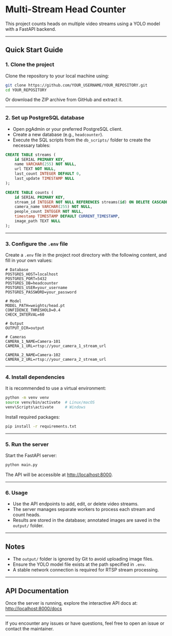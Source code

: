 # Multi-Stream Head Counter

This project counts heads on multiple video streams using a YOLO model with a FastAPI backend.

---

## Quick Start Guide

### 1. Clone the project

Clone the repository to your local machine using:

```bash
git clone https://github.com/YOUR_USERNAME/YOUR_REPOSITORY.git
cd YOUR_REPOSITORY
````

Or download the ZIP archive from GitHub and extract it.

---

### 2. Set up PostgreSQL database

* Open pgAdmin or your preferred PostgreSQL client.
* Create a new database (e.g., `headcounter`).
* Execute the SQL scripts from the `db_scripts/` folder to create the necessary tables:

```sql
CREATE TABLE streams (
    id SERIAL PRIMARY KEY,
    name VARCHAR(255) NOT NULL,
    url TEXT NOT NULL,
    last_count INTEGER DEFAULT 0,
    last_update TIMESTAMP NULL
);

CREATE TABLE counts (
    id SERIAL PRIMARY KEY,
    stream_id INTEGER NOT NULL REFERENCES streams(id) ON DELETE CASCADE,
    camera_name VARCHAR(255) NOT NULL,
    people_count INTEGER NOT NULL,
    timestamp TIMESTAMP DEFAULT CURRENT_TIMESTAMP,
    image_path TEXT NULL
);
```

---

### 3. Configure the `.env` file

Create a `.env` file in the project root directory with the following content, and fill in your own values:

```env
# Database
POSTGRES_HOST=localhost
POSTGRES_PORT=5432
POSTGRES_DB=headcounter
POSTGRES_USER=your_username
POSTGRES_PASSWORD=your_password

# Model
MODEL_PATH=weights/head.pt
CONFIDENCE_THRESHOLD=0.4
CHECK_INTERVAL=60

# Output
OUTPUT_DIR=output

# Cameras
CAMERA_1_NAME=Camera-101
CAMERA_1_URL=rtsp://your_camera_1_stream_url

CAMERA_2_NAME=Camera-102
CAMERA_2_URL=rtsp://your_camera_2_stream_url
```

---

### 4. Install dependencies

It is recommended to use a virtual environment:

```bash
python -m venv venv
source venv/bin/activate  # Linux/macOS
venv\Scripts\activate     # Windows
```

Install required packages:

```bash
pip install -r requirements.txt
```

---

### 5. Run the server

Start the FastAPI server:

```bash
python main.py
```

The API will be accessible at [http://localhost:8000](http://localhost:8000).

---

### 6. Usage

* Use the API endpoints to add, edit, or delete video streams.
* The server manages separate workers to process each stream and count heads.
* Results are stored in the database; annotated images are saved in the `output/` folder.

---

## Notes

* The `output/` folder is ignored by Git to avoid uploading image files.
* Ensure the YOLO model file exists at the path specified in `.env`.
* A stable network connection is required for RTSP stream processing.

---

## API Documentation

Once the server is running, explore the interactive API docs at:
[http://localhost:8000/docs](http://localhost:8000/docs)

---

If you encounter any issues or have questions, feel free to open an issue or contact the maintainer.